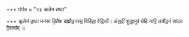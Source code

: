 +++
title = "२३ ऋतेन तष्टा"

+++
ऋ॒तेन॑ त॒ष्टा मन॑सा हि॒तैषा ब्र॑ह्मौद॒नस्य॒ विहि॑ता॒ वेदि॒रग्रे॑। अं॑स॒द्रीं शु॒द्धामुप॑ धेहि नारि॒ तत्रौ॑द॒नं सा॑दय दै॒वाना॑म् ॥
